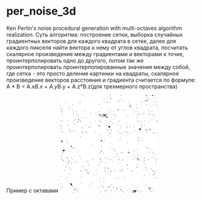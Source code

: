 # per_noise_3d
Ken Perlin's noise procedural generation with multi-octaves algorithm realization.
Суть алгоритма:
построение сетки, выборка случайных градиентных векторов для каждого квадрата в сетке, далее для каждого пикселя найти вектора к нему от углов квадрата, посчитать скалярное произведение между градиентами и векторами к точке, проинтерполировать одно до другого, потом так же проинтерполировать проинтерполированные значения между собой, где сетка - это просто деление картинки на квадраты, скалярное произведение векторов расстояния и градиента считается по формуле: A * B = A.x*B.x + A.y*B.y + A.z*B.z(для трехмерного пространства)

Пример с октавами
![alt text](https://github.com/Refffy/per_noise_3d/blob/master/octaves.png?raw=true)
